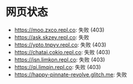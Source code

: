 # 网页状态
- https://moo.zxco.repl.co: 失败 (403)
- https://ask.skzey.repl.co: 失败
- https://ypto.tnpyv.repl.co: 失败 (403)
- https://chatai.cokio.repl.co: 失败 (403)
- https://jsn.limkon.repl.co: 失败 (403)
- https://qi.limqin.repl.co: 失败 (403)
- https://happy-pinnate-revolve.glitch.me: 失败
